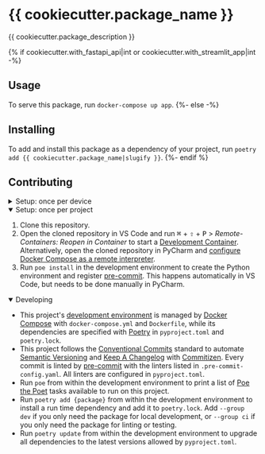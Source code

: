 # {{ cookiecutter.package_name }}

{{ cookiecutter.package_description }}

{% if cookiecutter.with_fastapi_api|int or cookiecutter.with_streamlit_app|int -%}
## Usage

To serve this package, run `docker-compose up app`.
{%- else -%}
## Installing

To add and install this package as a dependency of your project, run `poetry add {{ cookiecutter.package_name|slugify }}`.
{%- endif %}

## Contributing

<details>
<summary>Setup: once per device</summary>

{% if cookiecutter.continuous_integration == "GitLab" -%}
1. [Generate an SSH key](https://docs.gitlab.com/ee/ssh/README.html#generate-an-ssh-key-pair) for GitLab, [add the SSH key to your GitLab account](https://docs.gitlab.com/ee/ssh/README.html#add-an-ssh-key-to-your-gitlab-account), and [add the SSH key to your authentication agent](https://docs.gitlab.com/ee/ssh/README.html#configure-ssh-to-point-to-a-different-directory).
{%- if cookiecutter.private_package_repository_name %}
1. [Create a personal access token](https://docs.gitlab.com/ee/user/profile/personal_access_tokens.html#create-a-personal-access-token) with the `api` scope and use it to [configure Poetry's credentials for this package's private repository](https://python-poetry.org/docs/repositories/#configuring-credentials):
    ```bash
    # bash
    echo "export POETRY_HTTP_BASIC_{{ cookiecutter.private_package_repository_name|upper }}_USERNAME='{personal access token name}'" >> ~/.bash_profile
    echo "export POETRY_HTTP_BASIC_{{ cookiecutter.private_package_repository_name|upper }}_PASSWORD='{personal access token}'" >> ~/.bash_profile
    
    # fish
    echo "set --export POETRY_HTTP_BASIC_{{ cookiecutter.private_package_repository_name|upper }}_USERNAME '{personal access token name}'" >> ~/.config/fish/config.fish
    echo "set --export POETRY_HTTP_BASIC_{{ cookiecutter.private_package_repository_name|upper }}_PASSWORD '{personal access token}'" >> ~/.config/fish/config.fish

    # zsh
    echo "export POETRY_HTTP_BASIC_{{ cookiecutter.private_package_repository_name|upper }}_USERNAME='{personal access token name}'" >> ~/.zshenv
    echo "export POETRY_HTTP_BASIC_{{ cookiecutter.private_package_repository_name|upper }}_PASSWORD='{personal access token}'" >> ~/.zshenv
    ```
{%- endif %}
{%- else -%}
1. [Generate an SSH key and add it to your authentication agent](https://docs.github.com/en/authentication/connecting-to-github-with-ssh/generating-a-new-ssh-key-and-adding-it-to-the-ssh-agent), and [add the SSH key to your GitHub account](https://docs.github.com/en/authentication/connecting-to-github-with-ssh/adding-a-new-ssh-key-to-your-github-account).
{%- if cookiecutter.private_package_repository_name %}
1. [Configure Poetry's credentials for this package's private repository](https://python-poetry.org/docs/repositories/#configuring-credentials):
    ```bash
    # bash
    echo "export POETRY_HTTP_BASIC_{{ cookiecutter.private_package_repository_name|upper }}_USERNAME='{username}'" >> ~/.bash_profile
    echo "export POETRY_HTTP_BASIC_{{ cookiecutter.private_package_repository_name|upper }}_PASSWORD='{password}'" >> ~/.bash_profile
    
    # fish
    echo "set --export POETRY_HTTP_BASIC_{{ cookiecutter.private_package_repository_name|upper }}_USERNAME '{username}'" >> ~/.config/fish/config.fish
    echo "set --export POETRY_HTTP_BASIC_{{ cookiecutter.private_package_repository_name|upper }}_PASSWORD '{password}'" >> ~/.config/fish/config.fish

    # zsh
    echo "export POETRY_HTTP_BASIC_{{ cookiecutter.private_package_repository_name|upper }}_USERNAME='{username}'" >> ~/.zshenv
    echo "export POETRY_HTTP_BASIC_{{ cookiecutter.private_package_repository_name|upper }}_PASSWORD='{password}'" >> ~/.zshenv
    ```
{%- endif %}
{%- endif %}
1. [Install Docker Desktop](https://www.docker.com/get-started).
1. [Configure Docker and Docker Compose to use the BuildKit build system](https://pythonspeed.com/articles/docker-buildkit/):
    ```bash
    # bash
    echo "export DOCKER_BUILDKIT=1" >> ~/.bash_profile
    echo "export COMPOSE_DOCKER_CLI_BUILD=1" >> ~/.bash_profile

    # fish
    echo "set --export DOCKER_BUILDKIT 1" >> ~/.config/fish/config.fish
    echo "set --export COMPOSE_DOCKER_CLI_BUILD 1" >> ~/.config/fish/config.fish
    
    # zsh
    echo "export DOCKER_BUILDKIT=1" >> ~/.zshenv
    echo "export COMPOSE_DOCKER_CLI_BUILD=1" >> ~/.zshenv
    ```
1. [Install VS Code](https://code.visualstudio.com/) and [VS Code's Remote-Containers extension](https://marketplace.visualstudio.com/items?itemName=ms-vscode-remote.remote-containers). Alternatively, install [PyCharm](https://www.jetbrains.com/pycharm/download/).
1. _Optional:_ [Install FiraCode Nerd Font](https://www.nerdfonts.com/font-downloads) with `brew tap homebrew/cask-fonts && brew install --cask font-fira-code-nerd-font` and [configure VS Code](https://github.com/tonsky/FiraCode/wiki/VS-Code-Instructions) or [configure PyCharm](https://github.com/tonsky/FiraCode/wiki/Intellij-products-instructions) to use `'FiraCode Nerd Font'`.

</details>

<details open>
<summary>Setup: once per project</summary>

1. Clone this repository.
2. Open the cloned repository in VS Code and run <kbd>⌘</kbd> + <kbd>⇧</kbd> + <kbd>P</kbd> > _Remote-Containers: Reopen in Container_ to start a [Development Container](https://code.visualstudio.com/docs/remote/containers). Alternatively, open the cloned repository in PyCharm and [configure Docker Compose as a remote interpreter](https://www.jetbrains.com/help/pycharm/using-docker-compose-as-a-remote-interpreter.html#docker-compose-remote).
3. Run `poe install` in the development environment to create the Python environment and register [pre-commit](https://pre-commit.com/). This happens automatically in VS Code, but needs to be done manually in PyCharm.

</details>

<details open>
<summary>Developing</summary>

- This project's [development environment](#development-environment) is managed by [Docker Compose](https://docs.docker.com/compose/) with `docker-compose.yml` and `Dockerfile`, while its dependencies are specified with [Poetry](https://github.com/python-poetry/poetry) in `pyproject.toml` and `poetry.lock`.
- This project follows the [Conventional Commits](https://www.conventionalcommits.org/) standard to automate [Semantic Versioning](https://semver.org/) and [Keep A Changelog](https://keepachangelog.com/) with [Commitizen](https://github.com/commitizen-tools/commitizen). Every commit is linted by [pre-commit](https://pre-commit.com/) with the linters listed in `.pre-commit-config.yaml`. All linters are configured in `pyproject.toml`.
- Run `poe` from within the development environment to print a list of [Poe the Poet](https://github.com/nat-n/poethepoet) tasks available to run on this project.
- Run `poetry add {package}` from within the development environment to install a run time dependency and add it to `poetry.lock`. Add `--group dev` if you only need the package for local development, or `--group ci` if you only need the package for linting or testing.
- Run `poetry update` from within the development environment to upgrade all dependencies to the latest versions allowed by `pyproject.toml`.

</details>
